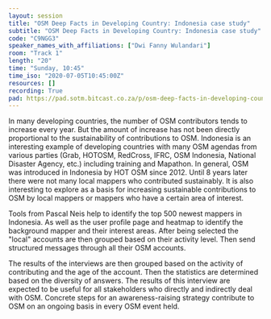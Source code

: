 ```yaml
---
layout: session
title: "OSM Deep Facts in Developing Country: Indonesia case study"
subtitle: "OSM Deep Facts in Developing Country: Indonesia case study"
code: "C9NGG3"
speaker_names_with_affiliations: ["Dwi Fanny Wulandari"]
room: "Track 1"
length: "20"
time: "Sunday, 10:45"
time_iso: "2020-07-05T10:45:00Z"
resources: []
recording: True
pad: https://pad.sotm.bitcast.co.za/p/osm-deep-facts-in-developing-country-indonesia-cas
---
```

In many developing countries, the number of OSM contributors tends to increase every year. But the amount of increase has not been directly proportional to the sustainability of contributions to OSM. Indonesia is an interesting example of developing countries with many OSM agendas from various parties (Grab, HOTOSM, RedCross, IFRC, OSM Indonesia, National Disaster Agency, etc.) including training and Mapathon. In general, OSM was introduced in Indonesia by HOT OSM since 2012. Until 8 years later there were not many local mappers who contributed sustainably. It is also interesting to explore as a basis for increasing sustainable contributions to OSM by local mappers or mappers who have a certain area of ​​interest.

Tools from Pascal Neis help to identify the top 500 newest mappers in Indonesia. As well as the user profile page and heatmap to identify the background mapper and their interest areas. After being selected the &#34;local&#34; accounts are then grouped based on their activity level. Then send structured messages through all their OSM accounts.

The results of the interviews are then grouped based on the activity of contributing and the age of the account. Then the statistics are determined based on the diversity of answers. The results of this interview are expected to be useful for all stakeholders who directly and indirectly deal with OSM. Concrete steps for an awareness-raising strategy contribute to OSM on an ongoing basis in every OSM event held.
